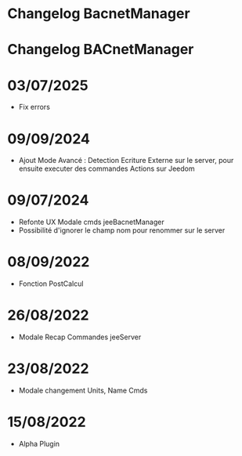# Changelog BacnetManager

# Changelog BACnetManager


# 03/07/2025
- Fix errors

# 09/09/2024
- Ajout Mode Avancé : Detection Ecriture Externe sur le server, pour ensuite executer des commandes Actions sur Jeedom

# 09/07/2024
- Refonte UX Modale cmds jeeBacnetManager
- Possibilité d'ignorer le champ nom pour renommer sur le server

# 08/09/2022
- Fonction PostCalcul

# 26/08/2022
- Modale Recap Commandes jeeServer

# 23/08/2022
- Modale changement Units, Name Cmds

# 15/08/2022
- Alpha Plugin






